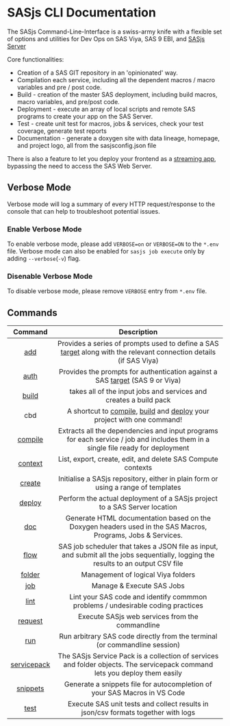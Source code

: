 # SASjs CLI Documentation

The SASjs Command-Line-Interface is a swiss-army knife with a flexible set of options and utilities for Dev Ops on SAS Viya, SAS 9 EBI, and [SASjs Server](https://server.sasjs.io)

Core functionalities:

- Creation of a SAS GIT repository in an 'opinionated' way.
- Compilation each service, including all the dependent macros / macro variables and pre / post code.
- Build - creation of the master SAS deployment, including build macros, macro variables, and pre/post code.
- Deployment - execute an array of local scripts and remote SAS programs to create your app on the SAS Server.
- Test - create unit test for macros, jobs & services, check your test coverage, generate test reports
- Documentation - generate a doxygen site with data lineage, homepage, and project logo, all from the sasjsconfig.json file

There is also a feature to let you deploy your frontend as a [streaming app](https://sasapps.io/sas-streamed-apps), bypassing the need to access the SAS Web Server.

## Verbose Mode

Verbose mode will log a summary of every HTTP request/response to the console that can help to troubleshoot potential issues.

### Enable Verbose Mode

To enable verbose mode, please add `VERBOSE=on` or `VERBOSE=ON` to the `*.env` file.
Verbose mode can also be enabled for `sasjs job execute` only by adding `--verbose`(`-v`) flag.

### Disenable Verbose Mode

To disable verbose mode, please remove `VERBOSE` entry from `*.env` file.

## Commands

| Command | Description |
| :---: |  :---:  |
| [add](/add) | Provides a series of prompts used to define a SAS [target](https://sasjs.io/glossary#target) along with the relevant connection details (if SAS Viya) |
| [auth](/auth) | Provides the prompts for authentication against a SAS [target](https://sasjs.io/glossary#target) (SAS 9 or Viya) |
| [build](/build) | takes all of the input jobs and services and creates a build pack |
| cbd | A shortcut to [compile](/compile), [build](/build) and [deploy](/deploy) your project with one command! |
| [compile](/compile) | Extracts all the dependencies and input programs for each service / job and includes them in a single file ready for deployment |
| [context](/context) | List, export, create, edit, and delete SAS Compute contexts |
| [create](/create) | Initialise a SASjs repository, either in plain form or using a range of templates |
| [deploy](/deploy) | Perform the actual deployment of a SASjs project to a SAS Server location|
| [doc](/doc) | Generate HTML documentation based on the Doxygen headers used in the SAS Macros, Programs, Jobs & Services. |
| [flow](/flow) | SAS job scheduler that takes a JSON file as input, and submit all the jobs sequentially, logging the results to an output CSV file |
| [folder](/folder) | Management of logical Viya folders |
| [job](/job) | Manage & Execute SAS Jobs |
| [lint](/lint) | Lint your SAS code and identify commmon problems / undesirable coding practices |
| [request](/request) | Execute SASjs web services from the commandline |
| [run](/run) | Run arbitrary SAS code directly from the terminal (or commandline session) |
| [servicepack](/servicepack) | The SASjs Service Pack is a collection of services and folder objects. The servicepack command lets you deploy them easily |
| [snippets](/snippets) | Generate a snippets file for autocompletion of your SAS Macros in VS Code|
| [test](/test) | Execute SAS unit tests and collect results in json/csv formats together with logs |
